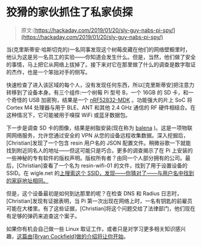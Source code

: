 # 狡猾的家伙抓住了私家侦探

> 原文:[https://hackaday.com/2019/01/20/sly-guy-nabs-pi-spy/](https://hackaday.com/2019/01/20/sly-guy-nabs-pi-spy/)

当(克里斯蒂安·哈斯切克的)一名同事发现这个树莓皮藏在他们的网络壁橱里时，他认为这是另一名员工的实验——你知道会发生什么。但是，当然，他们做了安全的事情，马上把它从网络上拔掉了。接下来对它在那里做了什么的调查是数字取证的杰作，也是一个笨拙对手的侧写。

快速检查了进入该区域的每个人，没有发现任何东西，所以[克里斯蒂安]把注意力转移到了设备本身。有三个组件:一个树莓 Pi 型号 B，一个 16GB 的 SD 卡，和一个奇怪的 USB 加密狗，结果是一个 [nRF52832-MDK](https://wiki.makerdiary.com/nrf52832-mdk/) 。功能强大的片上 SoC 将 Cortex M4 处理器与用于 BLE、ANT 和其他 2.4 GHz 通信的 RF 硬件相结合。在这种情况下，它可能被用于嗅探 WiFi 或蓝牙数据包。

下一步是调查 SD 卡的图像，结果是树脂安装(现在称为 [balena](https://www.balena.io/) )。这是一项物联网网络服务，允许您通过安全的 VPN 从您的设备远程收集数据。深入挖掘后，[Christian]发现了一个包含 resin 用户名的 JSON 配置文件。稍微谷歌一下就能找到附近同名人的地址——但这可能只是巧合。更多的调查揭示了在 Pi 上安装的一些神秘的专有软件的版权声明。版权所有者？由同一个人部分拥有的公司。最后，[Christian]查看了一个名为 resin-wifi-01 的文件，找到了用于设置设备的 SSID。在 wigle.net 的[上搜索这个 SSID，发现——你猜对了——与用户名中找到的家庭地址相同。](https://wigle.net/)

但是，这个设备最初是如何到达那里的呢？在检查 DNS 和 Radius 日志时，[Christian]发现有证据表明，当 Pi 第一次出现在网络上时，一名有钥匙的前雇员可能在大楼里。有了这些证据，[Christian]将这个问题交给了法律部门，他们现在有足够的弹药来追查这个案子。

如果你有机会自己做一些 Linux 取证工作，或者只是对学习更多相关知识感兴趣，[这篇由[Bryan Cockfield]做的介绍将让你开始](https://hackaday.com/2017/08/08/starter-guide-to-linux-forensics/)。